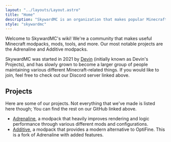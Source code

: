 ```yaml
---
layout: "../layouts/Layout.astro"
title: "Home"
description: "SkywardMC is an organization that makes popular Minecraft modpacks, mods, and tools such as Adrenaline and Additive."
style: "skywardmc"
---
```


Welcome to SkywardMC's wiki! We're a community that makes useful Minecraft modpacks, mods, tools, and more. Our most notable projects are the Adrenaline and Additive modpacks.

SkywardMC was started in 2021 by [Devin](https://github.com/intergrav) (initially known as Devin's Projects), and has slowly grown to become a larger group of people maintaining various different Minecraft-related things. If you would like to join, feel free to check out our Discord server linked above.

## Projects

Here are some of our projects. Not everything that we've made is listed here though; You can find the rest on our GitHub linked above.

- [Adrenaline](/adrenaline), a modpack that heavily improves rendering and logic performance through various different mods and configurations.
- [Additive](/additive), a modpack that provides a modern alternative to OptiFine. This is a fork of Adrenaline with added features.
